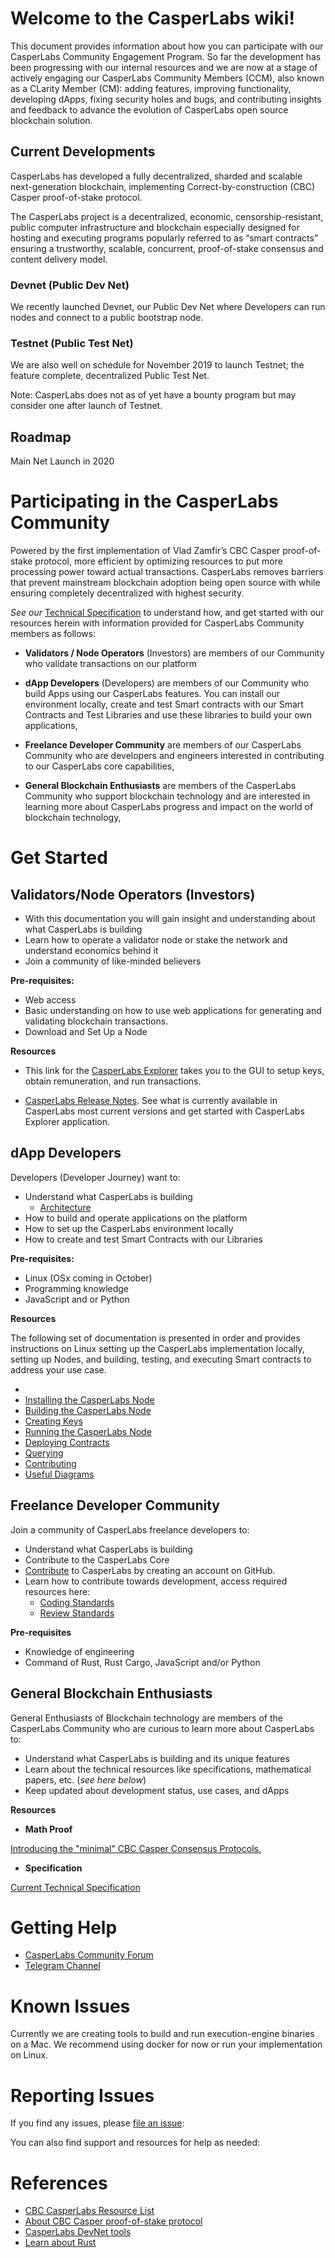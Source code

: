 # Welcome to the CasperLabs wiki!

This document provides information about how you can participate with our CasperLabs Community Engagement Program.
So far the development has been progressing with our internal resources and we are now at a stage of actively engaging our CasperLabs Community Members (CCM), also known as a CLarity Member (CM): adding features, improving functionality, developing dApps, fixing security holes and bugs, and contributing insights and feedback to advance the evolution of CasperLabs open source blockchain solution.

## Current Developments

CasperLabs has developed a fully decentralized, sharded and scalable next-generation blockchain, implementing Correct-by-construction (CBC) Casper proof-of-stake protocol.

The CasperLabs project is a decentralized, economic, censorship-resistant, public computer infrastructure and blockchain especially designed for hosting and executing programs popularly referred to as “smart contracts” ensuring a trustworthy, scalable, concurrent, proof-of-stake consensus and content delivery model. 

### Devnet (Public Dev Net)

We recently launched Devnet, our Public Dev Net where Developers can run nodes and connect to a public bootstrap node.

### Testnet (Public Test Net)

We are also well on schedule for November 2019 to launch Testnet; the feature complete, decentralized Public Test Net.

Note: CasperLabs does not as of yet have a bounty program but may consider one after launch of Testnet.

## Roadmap

Main Net Launch in 2020


# Participating in the CasperLabs Community

Powered by the first implementation of Vlad Zamfir’s CBC Casper proof-of-stake protocol, more efficient by optimizing resources to put more processing power toward actual transactions. CasperLabs removes barriers that prevent mainstream blockchain adoption being open source with while ensuring completely decentralized with highest security. 

_See our_ [Technical Specification]( https://techspec.casperlabs.io/) to understand how, and get started with our resources herein with information provided for CasperLabs Community members as follows:

- **Validators / Node Operators** (Investors) are members of our Community who validate transactions on our platform

- **dApp Developers** (Developers) are members of our Community who build Apps using our CasperLabs features. You can install our environment locally, create and test Smart contracts with our Smart Contracts and Test Libraries and use these libraries to build your own applications,

- **Freelance Developer Community** are members of our CasperLabs Community who are developers and engineers interested in contributing to our CasperLabs core capabilities,

- **General Blockchain Enthusiasts** are members of the CasperLabs Community who support blockchain technology and are interested in learning more about CasperLabs progress and impact on the world of blockchain technology,


# Get Started


## Validators/Node Operators (Investors)

- With this documentation you will gain insight and understanding about what CasperLabs is building
- Learn how to operate a validator node or stake the network and understand economics behind it
- Join a community of like-minded believers

**Pre-requisites:**

- Web access
- Basic understanding on how to use web applications for generating and validating blockchain transactions.
- Download and Set Up a Node

**Resources**

- This link for the [CasperLabs Explorer](https://explorer.casperlabs.io/) takes you to the GUI to setup keys, obtain remuneration, and run transactions.

- [CasperLabs Release Notes]( https://github.com/CasperLabs/CasperLabs/releases). See what is currently available in CasperLabs most current versions and get started with CasperLabs Explorer application.


## dApp Developers

Developers (Developer Journey) want to:

- Understand what CasperLabs is building
  - [Architecture](https://casperlabs.atlassian.net/wiki/spaces/EN/pages/12713999/Architecture+of+the+CasperLabs+node) 
- How to build and operate applications on the platform
- How to set up the CasperLabs environment locally
- How to create and test Smart Contracts with our Libraries
<!--Future Documentation on contracts to come-->

**Pre-requisites:**

- Linux (OSx coming in October)
- Programming knowledge
- JavaScript and or Python

**Resources**

The following set of documentation is presented in order and provides instructions on Linux setting up the CasperLabs implementation locally, setting up Nodes, and building, testing, and executing Smart contracts to address your use case.

- 
- [Installing the CasperLabs Node](https://github.com/CasperLabs/CasperLabs/blob/dev/docs/INSTALL.md)
- [Building the CasperLabs Node](https://github.com/CasperLabs/CasperLabs/blob/dev/docs/BUILD.md)
- [Creating Keys](https://github.com/CasperLabs/CasperLabs/blob/dev/docs/KEYS.md)
- [Running the CasperLabs Node](https://github.com/CasperLabs/CasperLabs/blob/dev/docs/NODE.md)
- [Deploying Contracts](https://github.com/CasperLabs/CasperLabs/blob/dev/docs/CONTRACTS.md)
- [Querying](https://github.com/CasperLabs/CasperLabs/blob/dev/docs/QUERYING.md)
- [Contributing](https://github.com/CasperLabs/CasperLabs/blob/dev/CONTRIBUTING.md)
- [Useful Diagrams](https://github.com/CasperLabs/CasperLabs/blob/dev/docs/DIAGRAMS.md)


## Freelance Developer Community

Join a community of CasperLabs freelance developers to:

- Understand what CasperLabs is building
- Contribute to the CasperLabs Core
- [Contribute](https://github.com/CasperLabs/CasperLabs/blob/dev/CONTRIBUTING.md) to CasperLabs by creating an account on GitHub.
- Learn how to contribute towards development, access required resources here:
  - [Coding Standards](https://casperlabs.atlassian.net/wiki/spaces/EN/pages/16842753/Coding+Standards)
  - [Review Standards](https://casperlabs.atlassian.net/wiki/spaces/EN/pages/4161628/Code+Review+Process)

**Pre-requisites**

- Knowledge of engineering
- Command of Rust, Rust Cargo, JavaScript and/or Python

## General Blockchain Enthusiasts

General Enthusiasts of Blockchain technology are members of the CasperLabs Community who are curious to learn more about CasperLabs to:

- Understand what CasperLabs is building and its unique features
- Learn about the technical resources like specifications, mathematical papers, etc. (*see here below*)
- Keep updated about development status, use cases, and dApps <!--(subscribe)-->

**Resources**

* **Math Proof**

[Introducing the "minimal" CBC Casper Consensus Protocols.](https://github.com/cbc-casper/cbc-casper-paper/blob/master/cbc-casper-paper-draft.pdf)

* **Specification**

[Current Technical Specification](https://techspec.casperlabs.io/) 

<!--https://casperlabs.atlassian.net/wiki/spaces/EN/pages/123437404/Specifications-->

# Getting Help

- [CasperLabs Community Forum](https://forums.casperlabs.io/)
- [Telegram Channel](https://telegram.org/)

# Known Issues

Currently we are creating tools to build and run execution-engine binaries on a Mac. We recommend using docker for now or run your implementation on Linux.

# Reporting Issues

If you find any issues, please [file an issue](https://github.com/CasperLabs/CasperLabs/issues/new):

You can also find support and resources for help as needed:

# References

- [CBC CasperLabs Resource List](https://github.com/ethereum/cbc-casper/wiki/Resource-List) 
- [About CBC Casper proof-of-stake protocol](https://blockgeeks.com/guides/ethereum-casper/) 
- [CasperLabs DevNet tools](http://devnet-graphql.casperlabs.io:40403/graphql) 
- [Learn about Rust](https://medium.com/learning-rust)
<!--Doc.rust-lang.org std - [Rust API documentation for the Rust std crate](https://github.com/CasperLabs/CasperLabs/blob/dev/execution-engine/contract-ffi/src/contract_api/mod.rs).--> 